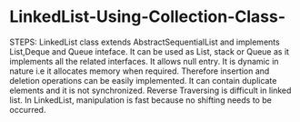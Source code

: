 # LinkedList-Using-Collection-Class-
STEPS:
LinkedList class extends AbstractSequentialList and implements List,Deque and Queue inteface.
It can be used as List, stack or Queue as it implements all the related interfaces.
It allows null entry.
It is dynamic in nature i.e it allocates memory when required. Therefore insertion and deletion operations can be easily implemented.
It can contain duplicate elements and it is not synchronized.
Reverse Traversing is difficult in linked list.
In LinkedList, manipulation is fast because no shifting needs to be occurred.
